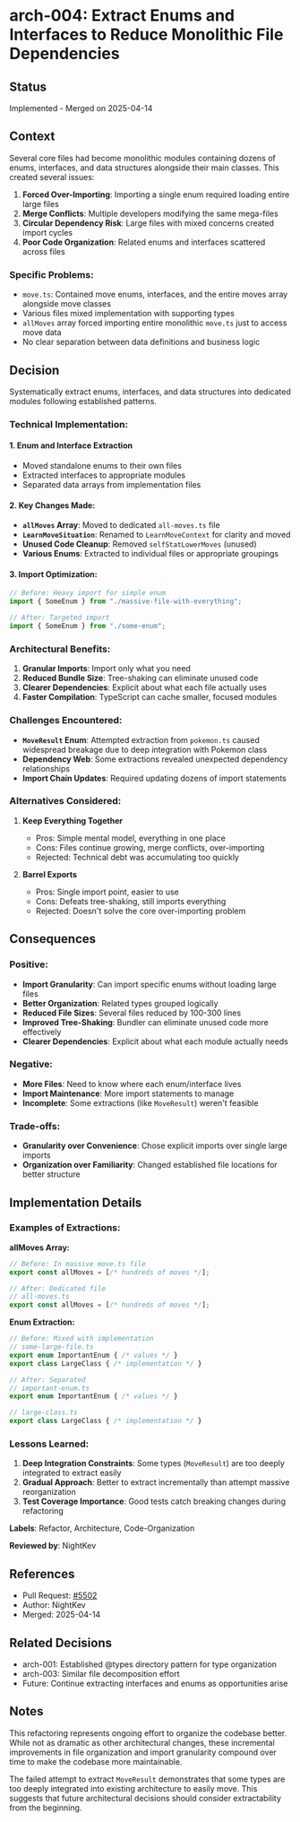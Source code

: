 # arch-004: Extract Enums and Interfaces to Reduce Monolithic File Dependencies

## Status
Implemented - Merged on 2025-04-14

## Context

Several core files had become monolithic modules containing dozens of enums, interfaces, and data structures alongside their main classes. This created several issues:

1. **Forced Over-Importing**: Importing a single enum required loading entire large files
2. **Merge Conflicts**: Multiple developers modifying the same mega-files
3. **Circular Dependency Risk**: Large files with mixed concerns created import cycles
4. **Poor Code Organization**: Related enums and interfaces scattered across files

### Specific Problems:

- `move.ts`: Contained move enums, interfaces, and the entire moves array alongside move classes
- Various files mixed implementation with supporting types
- `allMoves` array forced importing entire monolithic `move.ts` just to access move data
- No clear separation between data definitions and business logic

## Decision

Systematically extract enums, interfaces, and data structures into dedicated modules following established patterns.

### Technical Implementation:

#### 1. **Enum and Interface Extraction**
- Moved standalone enums to their own files
- Extracted interfaces to appropriate modules
- Separated data arrays from implementation files

#### 2. **Key Changes Made**:
- **`allMoves` Array**: Moved to dedicated `all-moves.ts` file
- **`LearnMoveSituation`**: Renamed to `LearnMoveContext` for clarity and moved
- **Unused Code Cleanup**: Removed `selfStatLowerMoves` (unused)
- **Various Enums**: Extracted to individual files or appropriate groupings

#### 3. **Import Optimization**:
```typescript
// Before: Heavy import for simple enum
import { SomeEnum } from "./massive-file-with-everything";

// After: Targeted import
import { SomeEnum } from "./some-enum";
```

### Architectural Benefits:

1. **Granular Imports**: Import only what you need
2. **Reduced Bundle Size**: Tree-shaking can eliminate unused code
3. **Clearer Dependencies**: Explicit about what each file actually uses
4. **Faster Compilation**: TypeScript can cache smaller, focused modules

### Challenges Encountered:

- **`MoveResult` Enum**: Attempted extraction from `pokemon.ts` caused widespread breakage due to deep integration with Pokemon class
- **Dependency Web**: Some extractions revealed unexpected dependency relationships
- **Import Chain Updates**: Required updating dozens of import statements

### Alternatives Considered:

1. **Keep Everything Together**
   - Pros: Simple mental model, everything in one place
   - Cons: Files continue growing, merge conflicts, over-importing
   - Rejected: Technical debt was accumulating too quickly

2. **Barrel Exports**
   - Pros: Single import point, easier to use
   - Cons: Defeats tree-shaking, still imports everything
   - Rejected: Doesn't solve the core over-importing problem

## Consequences

### Positive:
- **Import Granularity**: Can import specific enums without loading large files
- **Better Organization**: Related types grouped logically
- **Reduced File Sizes**: Several files reduced by 100-300 lines
- **Improved Tree-Shaking**: Bundler can eliminate unused code more effectively
- **Clearer Dependencies**: Explicit about what each module actually needs

### Negative:
- **More Files**: Need to know where each enum/interface lives
- **Import Maintenance**: More import statements to manage
- **Incomplete**: Some extractions (like `MoveResult`) weren't feasible

### Trade-offs:
- **Granularity over Convenience**: Chose explicit imports over single large imports
- **Organization over Familiarity**: Changed established file locations for better structure

## Implementation Details

### Examples of Extractions:

**allMoves Array:**
```typescript
// Before: In massive move.ts file
export const allMoves = [/* hundreds of moves */];

// After: Dedicated file
// all-moves.ts
export const allMoves = [/* hundreds of moves */];
```

**Enum Extraction:**
```typescript
// Before: Mixed with implementation
// some-large-file.ts
export enum ImportantEnum { /* values */ }
export class LargeClass { /* implementation */ }

// After: Separated
// important-enum.ts  
export enum ImportantEnum { /* values */ }

// large-class.ts
export class LargeClass { /* implementation */ }
```

### Lessons Learned:

1. **Deep Integration Constraints**: Some types (`MoveResult`) are too deeply integrated to extract easily
2. **Gradual Approach**: Better to extract incrementally than attempt massive reorganization
3. **Test Coverage Importance**: Good tests catch breaking changes during refactoring

**Labels**: Refactor, Architecture, Code-Organization

**Reviewed by**: NightKev

## References
- Pull Request: [#5502](https://github.com/pagefaultgames/pokerogue/pull/5502)
- Author: NightKev
- Merged: 2025-04-14

## Related Decisions
- arch-001: Established @types directory pattern for type organization
- arch-003: Similar file decomposition effort
- Future: Continue extracting interfaces and enums as opportunities arise

## Notes

This refactoring represents ongoing effort to organize the codebase better. While not as dramatic as other architectural changes, these incremental improvements in file organization and import granularity compound over time to make the codebase more maintainable.

The failed attempt to extract `MoveResult` demonstrates that some types are too deeply integrated into existing architecture to easily move. This suggests that future architectural decisions should consider extractability from the beginning.